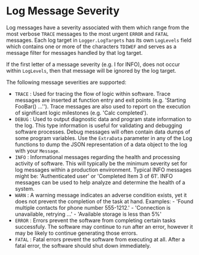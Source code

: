 # Log Message Severity

Log messages have a severity associated with them which range from the most
verbose `TRACE` messages to the most urgent `ERROR` and `FATAL` messages.
Each log target in `Logger.LogTargets` has its own `LogLevels` field
which contains one or more of the characters `TDIWEF` and serves as a message
filter for messages handled by that log target.

If the first letter of a message severity (e.g. I for INFO), does not occur within
`LogLevels`, then that message will be ignored by the log target.

The following message severities are supported:

- `TRACE` : Used for tracing the flow of logic within software.
	Trace messages are inserted at function entry and exit points (e.g. 'Starting FooBar() ...'').
	Trace messages are also used to report on the execution of significant logic milestones (e.g. 'Calc completed').
- `DEBUG` : Used to output diagnostic data and program state information to the log.
	This type information is useful for validating and debugging software processes.
	Debug messages will often contain data dumps of some program variables.
	Use the `ExtraData` parameter in any of the Log functions to dump the JSON representation
	of a data object to the log with your `Message`.
- `INFO` : Informational messages regarding the health and processing activity of	software.
	This will typically be the minimum severity set for log messages within	a production environment.
	Typical INFO messages might be:
	'Authenticated user' or 'Completed Item 3 of 61'.
	INFO messages can be used to help analyze and determine the health of a system.
- `WARN` : A warning message indicates an adverse condition exists, yet it does not prevent
	the completion of the task at hand.
	Examples:
		- 'Found multiple contacts for phone number 555-1212.'
		- 'Connection is unavailable, retrying ...'
		- 'Available storage is less than 5%'
- `ERROR` : Errors prevent the software from completing certain tasks successfuly.
	The software may continue to run after an error, however it may be likely to
	continue generating those errors.
- `FATAL` : Fatal errors prevent the software from executing at all. After a fatal
	error, the software should shut down immediately.
